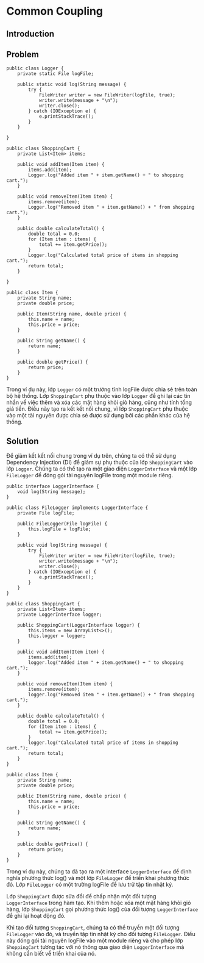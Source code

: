 # Common Coupling

## Introduction

## Problem

    public class Logger {
        private static File logFile;
    
        public static void log(String message) {
            try {
                FileWriter writer = new FileWriter(logFile, true);
                writer.write(message + "\n");
                writer.close();
            } catch (IOException e) {
                e.printStackTrace();
            }
        }

    }

    public class ShoppingCart {
        private List<Item> items;
    
        public void addItem(Item item) {
            items.add(item);
            Logger.log("Added item " + item.getName() + " to shopping cart.");
        }
    
        public void removeItem(Item item) {
            items.remove(item);
            Logger.log("Removed item " + item.getName() + " from shopping cart.");
        }
    
        public double calculateTotal() {
            double total = 0.0;
            for (Item item : items) {
                total += item.getPrice();
            }
            Logger.log("Calculated total price of items in shopping cart.");
            return total;
        }

    }

    public class Item {
        private String name;
        private double price;
    
        public Item(String name, double price) {
            this.name = name;
            this.price = price;
        }
    
        public String getName() {
            return name;
        }
    
        public double getPrice() {
            return price;
        }
    }


Trong ví dụ này, lớp `Logger` có một trường tĩnh logFile được chia sẻ trên toàn bộ hệ thống. 
Lớp `ShoppingCart` phụ thuộc vào lớp `Logger` để ghi lại các tin nhắn về việc thêm và xóa các mặt hàng khỏi giỏ hàng, cũng như tính tổng giá tiền. 
Điều này tạo ra kết kết nối chung, vì lớp `ShoppingCart` phụ thuộc vào một tài nguyên được chia sẻ được sử dụng bởi các phần khác của hệ thống.

## Solution
Để giảm kết kết nối chung trong ví dụ trên, chúng ta có thể sử dụng Dependency Injection (DI) để giảm sự phụ thuộc của lớp `ShoppingCart` vào lớp `Logger`. Chúng ta có thể tạo ra một giao diện `LoggerInterface` và một lớp `FileLogger` để đóng gói tài nguyên logFile trong một module riêng.

    public interface LoggerInterface {
        void log(String message);
    }
    
    public class FileLogger implements LoggerInterface {
        private File logFile;
    
        public FileLogger(File logFile) {
            this.logFile = logFile;
        }
    
        public void log(String message) {
            try {
                FileWriter writer = new FileWriter(logFile, true);
                writer.write(message + "\n");
                writer.close();
            } catch (IOException e) {
                e.printStackTrace();
            }
        }
    }
    
    public class ShoppingCart {
        private List<Item> items;
        private LoggerInterface logger;
    
        public ShoppingCart(LoggerInterface logger) {
            this.items = new ArrayList<>();
            this.logger = logger;
        }
    
        public void addItem(Item item) {
            items.add(item);
            logger.log("Added item " + item.getName() + " to shopping cart.");
        }
    
        public void removeItem(Item item) {
            items.remove(item);
            logger.log("Removed item " + item.getName() + " from shopping cart.");
        }
    
        public double calculateTotal() {
            double total = 0.0;
            for (Item item : items) {
                total += item.getPrice();
            }
            logger.log("Calculated total price of items in shopping cart.");
            return total;
        }
    }

    public class Item {
        private String name;
        private double price;
    
        public Item(String name, double price) {
            this.name = name;
            this.price = price;
        }
    
        public String getName() {
            return name;
        }
    
        public double getPrice() {
            return price;
        }
    }

Trong ví dụ này, chúng ta đã tạo ra một interface `LoggerInterface` để định nghĩa phương thức log() và một lớp `FileLogger` để triển khai phương thức đó. Lớp `FileLogger` có một trường logFile để lưu trữ tập tin nhật ký.

Lớp `ShoppingCart` được sửa đổi để chấp nhận một đối tượng `LoggerInterface` trong hàm tạo. Khi thêm hoặc xóa một mặt hàng khỏi giỏ hàng, lớp `ShoppingCart` gọi phương thức log() của đối tượng `LoggerInterface` để ghi lại hoạt động đó.

Khi tạo đối tượng `ShoppingCart`, chúng ta có thể truyền một đối tượng `FileLogger` vào đó, và truyền tập tin nhật ký cho đối tượng `FileLogger`. Điều này đóng gói tài nguyên logFile vào một module riêng và cho phép lớp `ShoppingCart` tương tác với nó thông qua giao diện `LoggerInterface` mà không cần biết về triển khai của nó.
